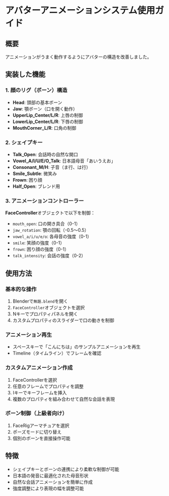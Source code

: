 # アバターアニメーションシステム使用ガイド

## 概要
アニメーションがうまく動作するようにアバターの構造を改善しました。

## 実装した機能

### 1. 顔のリグ（ボーン）構造
- **Head**: 頭部の基本ボーン
- **Jaw**: 顎ボーン（口を開く動作）
- **UpperLip_Center/L/R**: 上唇の制御
- **LowerLip_Center/L/R**: 下唇の制御
- **MouthCorner_L/R**: 口角の制御

### 2. シェイプキー
- **Talk_Open**: 会話時の自然な開口
- **Vowel_A/I/U/E/O_Talk**: 日本語母音「あいうえお」
- **Consonant_M/H**: 子音（ま行、は行）
- **Smile_Subtle**: 微笑み
- **Frown**: 困り顔
- **Half_Open**: ブレンド用

### 3. アニメーションコントローラー
**FaceController**オブジェクトで以下を制御：
- `mouth_open`: 口の開き具合（0-1）
- `jaw_rotation`: 顎の回転（-0.5〜0.5）
- `vowel_a/i/u/e/o`: 各母音の強度（0-1）
- `smile`: 笑顔の強度（0-1）
- `frown`: 困り顔の強度（0-1）
- `talk_intensity`: 会話の強度（0-2）

## 使用方法

### 基本的な操作
1. Blenderで`無題.blend`を開く
2. `FaceController`オブジェクトを選択
3. Nキーでプロパティパネルを開く
4. カスタムプロパティのスライダーで口の動きを制御

### アニメーション再生
- スペースキーで「こんにちは」のサンプルアニメーションを再生
- Timeline（タイムライン）でフレームを確認

### カスタムアニメーション作成
1. FaceControllerを選択
2. 任意のフレームでプロパティを調整
3. Iキーでキーフレームを挿入
4. 複数のプロパティを組み合わせて自然な会話を表現

### ボーン制御（上級者向け）
1. FaceRigアーマチュアを選択
2. ポーズモードに切り替え
3. 個別のボーンを直接操作可能

## 特徴
- シェイプキーとボーンの連携により柔軟な制御が可能
- 日本語の発音に最適化された母音形状
- 自然な会話アニメーションを簡単に作成
- 強度調整により表現の幅を調整可能